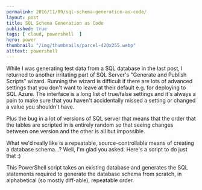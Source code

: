 ```yaml
---
permalink: 2016/11/09/sql-schema-generation-as-code/
layout: post
title: SQL Schema Generation as Code
published: true
tags: [ cloud, powershell  ]
hero: power
thumbnail: "/img/thumbnails/parcel-420x255.webp"
alttext: powershell
---
```


While I was generating test data from a SQL database in the last post, I returned to another
irritating part of SQL Server's "Generate and Publish Scripts" wizard. Running the wizard is
difficult if there are lots of advanced settings that you don't want to leave at their default
e.g. for deploying to SQL Azure. The interface is a long list of true/false settings and it's
always a pain to make sure that you haven't accidentally missed a setting or changed a value
you shouldn't have.

Plus the bug in a lot of versions of SQL server that means that the order that the tables are
scripted in is entirely random so that seeing changes between one version and the other is
all but impossible.  

What we'd really like is a repeatable, source-controllable means of creating a database schema...? Well, I'm
glad you asked. Here's a script to do just that :)

This PowerShell script takes an existing database and generates the SQL statements
required to generate the database schema from scratch, in alphabetical (so mostly diff-able), repeatable order.

<script src="https://gist.github.com/deejaygraham/283065a57521f639ced0cd4741a3a459.js"></script>
